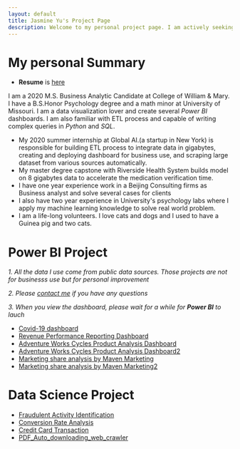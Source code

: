 ```yaml
---
layout: default
title: Jasmine Yu's Project Page
description: Welcome to my personal project page. I am actively seeking full-time opportunity as data analyst. If you have a position, please reach me at jasmineyu113@gmail.com
---
```

# My personal Summary 
- **Resume** is [here](/Jasmine_Resume.pdf)


I am a 2020 M.S. Business Analytic Candidate at College of William & Mary. I have a B.S.Honor Psychology degree and a math minor at University of Missouri. I am a data visualization lover and create several *Power BI* dashboards. I am also familiar with ETL process and capable of writing complex queries in _Python_ and _SQL_. 

- My 2020 summer internship  at Global AI.(a startup in New York) is responsible for building ETL process to integrate data in gigabytes, creating and deploying dashboard for business use, and scraping large dataset from various sources automatically. 
- My master degree capstone with Riverside Health System builds model on 8 gigabytes data to accelerate the medication verification time. 
- I have one year experience work in a Beijing Consulting firms as Business analyst and solve several cases for clients 
- I also have two year experience in University's psychology labs where I apply my machine learning knowledge to solve real world problem. 
- I am a life-long volunteers. I love cats and dogs and I used to have a Guinea pig and two cats. 

# Power BI Project
*1. All the data I use come from public data sources. Those projects are not for businesss use but for personal improvement*

*2. Please [contact me](jasmineyu113@gmail.com) if you have any questions*

*3. When you view the dashboard, please wait for a while for **Power BI** to lauch*


- [Covid-19 dashboard](https://app.powerbi.com/view?r=eyJrIjoiZjNlMWIwNjItYjk2My00ZWI0LWE0MTAtZDYyNDYxNmM4Y2RmIiwidCI6ImI5M2NiYzNlLTY2MWQtNDA1OC04NjkzLWE4OTdiOTI0YjhkNyIsImMiOjF9&pageName=ReportSection)
- [Revenue Performance Reporting Dashboard](https://app.powerbi.com/view?r=eyJrIjoiOTZjOGI4NDItMDUxNS00ODIzLTgzY2QtMWJjMmE3OTlmMDRmIiwidCI6ImI5M2NiYzNlLTY2MWQtNDA1OC04NjkzLWE4OTdiOTI0YjhkNyIsImMiOjF9&pageName=ReportSection)
- [Adventure Works Cycles Product Analysis Dashboard](https://app.powerbi.com/view?r=eyJrIjoiNjYxZmE2N2QtMTM4Mi00YTVkLTlmNTAtYzc4ZjU3ZGJmZTE0IiwidCI6ImI5M2NiYzNlLTY2MWQtNDA1OC04NjkzLWE4OTdiOTI0YjhkNyIsImMiOjF9)
- [Adventure Works Cycles Product Analysis Dashboard2](https://app.powerbi.com/view?r=eyJrIjoiODI3NmQ0YjYtYzBiYS00ZDA5LWEyOTMtOWNjODk3ZWZhOTE4IiwidCI6ImI5M2NiYzNlLTY2MWQtNDA1OC04NjkzLWE4OTdiOTI0YjhkNyIsImMiOjF9)
- [Marketing share analysis by Maven Marketing](https://app.powerbi.com/view?r=eyJrIjoiZjc4ZDI5ODYtN2VmZC00ZWNlLWEzMDEtOGM5MTg1ODZhY2I4IiwidCI6ImI5M2NiYzNlLTY2MWQtNDA1OC04NjkzLWE4OTdiOTI0YjhkNyIsImMiOjF9)
- [Marketing share analysis by Maven Marketing2](https://app.powerbi.com/view?r=eyJrIjoiMTNhZTcxZjctYjU0Mi00NTNjLWIyNmQtNDA0Nzc4NzVlMTAzIiwidCI6ImI5M2NiYzNlLTY2MWQtNDA1OC04NjkzLWE4OTdiOTI0YjhkNyIsImMiOjF9)
#  Data Science Project 
- [Fraudulent Activity Identification](/jas_fraud.html)
- [Conversion Rate Analysis](/Conversion/Conversion_Rate.html)
- [Credit Card Transaction](/jas_credit_card.html)
- [PDF_Auto_downloading_web_crawler](/ADB_Grabber.html)
